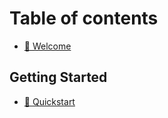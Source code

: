 # Table of contents

* [👋 Welcome](README.md)

## Getting Started

* [🎯 Quickstart](getting-started/quickstart.md)
